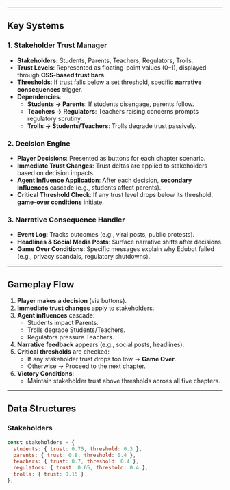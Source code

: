 
---

## Key Systems

### 1. Stakeholder Trust Manager
- **Stakeholders**: Students, Parents, Teachers, Regulators, Trolls.
- **Trust Levels**: Represented as floating-point values (0–1), displayed through **CSS-based trust bars**.
- **Thresholds**: If trust falls below a set threshold, specific **narrative consequences** trigger.
- **Dependencies**:
  - **Students → Parents**: If students disengage, parents follow.
  - **Teachers → Regulators**: Teachers raising concerns prompts regulatory scrutiny.
  - **Trolls → Students/Teachers**: Trolls degrade trust passively.

### 2. Decision Engine
- **Player Decisions**: Presented as buttons for each chapter scenario.
- **Immediate Trust Changes**: Trust deltas are applied to stakeholders based on decision impacts.
- **Agent Influence Application**: After each decision, **secondary influences** cascade (e.g., students affect parents).
- **Critical Threshold Check**: If any trust level drops below its threshold, **game-over conditions** initiate.

### 3. Narrative Consequence Handler
- **Event Log**: Tracks outcomes (e.g., viral posts, public protests).
- **Headlines & Social Media Posts**: Surface narrative shifts after decisions.
- **Game Over Conditions**: Specific messages explain why Edubot failed (e.g., privacy scandals, regulatory shutdowns).

---

## Gameplay Flow

1. **Player makes a decision** (via buttons).
2. **Immediate trust changes** apply to stakeholders.
3. **Agent influences** cascade:
   - Students impact Parents.
   - Trolls degrade Students/Teachers.
   - Regulators pressure Teachers.
4. **Narrative feedback** appears (e.g., social posts, headlines).
5. **Critical thresholds** are checked:
   - If any stakeholder trust drops too low → **Game Over**.
   - Otherwise → Proceed to the next chapter.
6. **Victory Conditions**:
   - Maintain stakeholder trust above thresholds across all five chapters.

---

## Data Structures

### Stakeholders

```javascript
const stakeholders = {
  students: { trust: 0.75, threshold: 0.3 },
  parents: { trust: 0.8, threshold: 0.4 },
  teachers: { trust: 0.7, threshold: 0.4 },
  regulators: { trust: 0.65, threshold: 0.4 },
  trolls: { trust: 0.15 }
};
